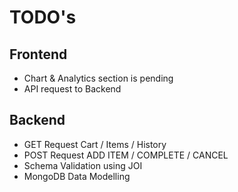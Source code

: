 # TODO's


## Frontend
 - Chart & Analytics section is pending
 - API request to Backend

## Backend
 - GET Request Cart / Items / History 
 - POST Request ADD ITEM / COMPLETE / CANCEL
 - Schema Validation using JOI
 - MongoDB Data Modelling
